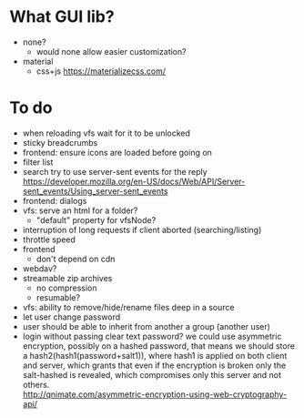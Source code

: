 # What GUI lib?
- none? 
  - would none allow easier customization?
- material
  - css+js https://materializecss.com/

# To do
- when reloading vfs wait for it to be unlocked 
- sticky breadcrumbs
- frontend: ensure icons are loaded before going on 
- filter list
- search
    try to use server-sent events for the reply
    https://developer.mozilla.org/en-US/docs/Web/API/Server-sent_events/Using_server-sent_events
- frontend: dialogs
- vfs: serve an html for a folder?
  - "default" property for vfsNode?
- interruption of long requests if client aborted (searching/listing)
- throttle speed
- frontend
  - don't depend on cdn
- webdav?
- streamable zip archives
  - no compression 
  - resumable?
- vfs: ability to remove/hide/rename files deep in a source
- let user change password
- user should be able to inherit from another a group (another user)
- login without passing clear text password?
  we could use asymmetric encryption, possibly on a hashed password, that means
  we should store a hash2(hash1(password+salt1)), where hash1 is applied on both client
  and server, which grants that even if the encryption is broken only the salt-hashed
  is revealed, which compromises only this server and not others.   
  http://qnimate.com/asymmetric-encryption-using-web-cryptography-api/
